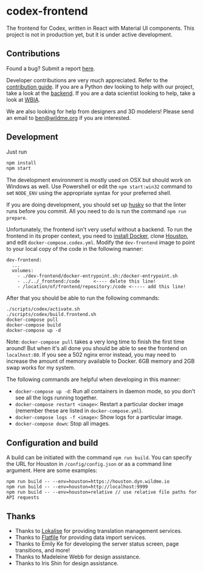 # codex-frontend

The frontend for Codex, written in React with Material UI components. This project is not in production yet, but it is under active development.

## Contributions

Found a bug? Submit a report [here](https://github.com/WildMeOrg/codex-frontend/issues/new).

Developer contributions are very much appreciated. Refer to the [contribution guide](https://github.com/WildMeOrg/codex-frontend/blob/master/docs/contribution-guide.md). If you are a Python dev looking to help with our project, take a look at the [backend](https://github.com/WildMeOrg/houston). If you are a data scientist looking to help, take a look at [WBIA](https://github.com/WildMeOrg/wildbook-ia).

We are also looking for help from designers and 3D modelers! Please send an email to ben@wildme.org if you are interested.

## Development

Just run

```js
npm install
npm start
```

The development environment is mostly used on OSX but should work on Windows as well. Use Powershell or edit the `npm start:win32` command to set `NODE_ENV` using the appropriate syntax for your preferred shell.

If you are doing development, you should set up [husky](https://github.com/typicode/husky) so that the linter runs before you commit. All you need to do is run the command `npm run prepare`.

Unfortunately, the frontend isn't very useful without a backend. To run the frontend in its proper context, you need to [install Docker](https://docs.docker.com/get-docker/), clone [Houston](https://github.com/WildMeOrg/houston), and edit `docker-compose.codex.yml`. Modify the `dev-frontend` image to point to your local copy of the code in the following manner:

```
dev-frontend:
  ...
  volumes:
    - ./dev-frontend/docker-entrypoint.sh:/docker-entrypoint.sh
    - ../../_frontend:/code     <---- delete this line!
    - /location/of/frontend/repository:/code <----- add this line!
```

After that you should be able to run the following commands:

```
./scripts/codex/activate.sh
./scripts/codex/build.frontend.sh
docker-compose pull
docker-compose build
docker-compose up -d
```

Note: `docker-compose pull` takes a very long time to finish the first time around! But when it's all done you should be able to see the frontend on `localhost:80`. If you see a 502 nginx error instead, you may need to increase the amount of memory available to Docker. 6GB memory and 2GB swap works for my system.

The following commands are helpful when developing in this manner:

- `docker-compose up -d`: Run all containers in daemon mode, so you don't see all the logs running together.
- `docker-compose restart <image>`: Restart a particular docker image (remember these are listed in `docker-compose.yml`).
- `docker-compose logs -f <image>`: Show logs for a particular image.
- `docker-compose down`: Stop all images.

## Configuration and build

A build can be initiated with the command `npm run build`. You can specify the URL for Houston in `/config/config.json` or as a command line argument. Here are some examples:

```
npm run build -- --env=houston=https://houston.dyn.wildme.io
npm run build -- --env=houston=http://localhost:9999
npm run build -- --env=houston=relative // use relative file paths for API requests
```

## Thanks

- Thanks to [Lokalise](https://lokalise.com/) for providing translation management services.
- Thanks to [Flatfile](https://flatfile.io/) for providing data import services.
- Thanks to Emily Ke for developing the server status screen, page transitions, and more!
- Thanks to Madeleine Webb for design assistance.
- Thanks to Iris Shin for design assistance.
